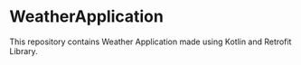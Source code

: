 # WeatherApplication
This repository contains Weather Application made using Kotlin and Retrofit Library.
